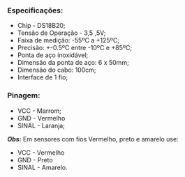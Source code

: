 ### Especificações:
- Chip - DS18B20;
- Tensão de Operação - 3,5 ,5V;
- Faixa de medição: 55ºC a 125ºC;
- Precisão: 0.5ºC entre 10ºC e 85ºC;
- Ponta de aço inoxidável;
- Dimensão da ponta de aço: 6 x 50mm;
- Dimensão do cabo: 100cm;
- Interface de 1 fio;

### Pinagem:
- VCC - Marrom;
- GND - Vermelho
- SINAL - Laranja;

_**Obs:**_ Em sensores com fios Vermelho, preto e amarelo use:
- VCC - Vermelho
- GND - Preto
- SINAL - Amarelo.
